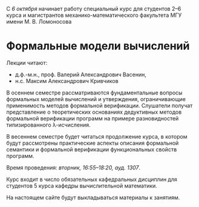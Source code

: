 С *6 октября* начинает работу специальный курс
для студентов 2–6 курса и магистрантов механико-математического факультета МГУ имени М. В. Ломоносова

# Формальные модели вычислений

Лекции читают:

-  д.ф.-м.н., проф. Валерий Александрович Васенин,
-  н.с. Максим Александрович Кривчиков

В осеннем семестре рассматриваются фундаментальные вопросы формальных моделей вычислений и утверждения, ограничивающие применимость методов формальной верификации. Слушатели получат представление о теоретических основаниях дедуктивных методов формальной верификации программ на примере разновидностей типизированного λ-исчисления.

В весеннем семестре будет читаться продолжение курса, в котором будут рассмотрены практические аспекты описания формальной семантики и формальной верификации функциональных свойств программ.

Время проведения: *вторник, 16:55–18:20, ауд. 1307*.

Курс входит в число обязательных кафедральных дисциплин для студентов 5 курса кафедры вычислительной математики.

На настоящем сайте будут выкладываться материалы к занятиям.
